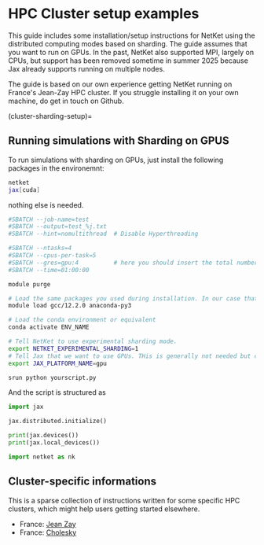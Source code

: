 # HPC Cluster setup examples

This guide includes some installation/setup instructions for NetKet using the distributed computing modes based on sharding.
The guide assumes that you want to run on GPUs.
In the past, NetKet also supported MPI, largely on CPUs, but support has been removed sometime in summer 2025 because Jax already supports running on multiple nodes.

The guide is based on our own experience getting NetKet running on France's Jean-Zay HPC cluster. If you struggle installing it on your own machine, do get in touch on Github.


(cluster-sharding-setup)=
## Running simulations with Sharding on GPUS

To run simulations with sharding on GPUs, just install the following packages in the environemnt:
```bash
netket
jax[cuda]
```
nothing else is needed.

```bash
#SBATCH --job-name=test
#SBATCH --output=test_%j.txt
#SBATCH --hint=nomultithread  # Disable Hyperthreading

#SBATCH --ntasks=4
#SBATCH --cpus-per-task=5
#SBATCH --gres=gpu:4          # here you should insert the total number of gpus per node
#SBATCH --time=01:00:00

module purge

# Load the same packages you used during installation. In our case that is
module load gcc/12.2.0 anaconda-py3 

# Load the conda environment or equivalent
conda activate ENV_NAME

# Tell NetKet to use experimental sharding mode.
export NETKET_EXPERIMENTAL_SHARDING=1
# Tell Jax that we want to use GPUs. THis is generally not needed but can't hurt
export JAX_PLATFORM_NAME=gpu

srun python yourscript.py
```

And the script is structured as

```python
import jax

jax.distributed.initialize()

print(jax.devices())
print(jax.local_devices())

import netket as nk
```


## Cluster-specific informations

This is a sparse collection of instructions written for some specific HPC clusters, which might help
users getting started elsewhere. 

 - France: [Jean Zay](https://quantum-ai-lab.getoutline.com/s/cb890bcf-0cfd-4a20-b98b-18b66e80138f)
 - France: [Cholesky](https://quantum-ai-lab.getoutline.com/s/45a8aa4f-86be-4159-b68f-e354248f64c5)